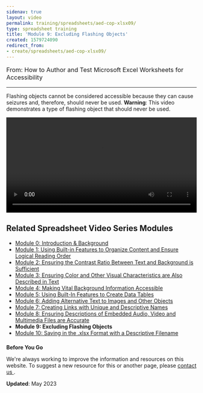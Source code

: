 ```yaml
---
sidenav: true
layout: video
permalink: training/spreadsheets/aed-cop-xlsx09/
type: spreadsheet training
title: 'Module 9: Excluding Flashing Objects'
created: 1579724090
redirect_from:
- create/spreadsheets/aed-cop-xlsx09/
---
```


[comment]: <> (# Module 9: Excluding Flashing Objects)

<p style="font-size:115%">
  From: How to Author and Test Microsoft Excel Worksheets for Accessibility
</p>

* * *

Flashing objects cannot be considered accessible because they can cause seizures and, therefore, should never be used. **Warning**: This video demonstrates a type of flashing object that should never be used.

<video controls="controls" data-vscid="3qesx4ovd" style="width:100%"><source src="https://assets.section508.gov/files/aed-cop-xls-m09.mp4" type="video/mp4" /></video>

## Related Spreadsheet Video Series Modules

  * [Module 0: Introduction & Background][0]
  * [Module 1: Using Built-in Features to Organize Content and Ensure Logical Reading Order][1]
  * [Module 2: Ensuring the Contrast Ratio Between Text and Background is Sufficient][2]
  * [Module 3: Ensuring Color and Other Visual Characteristics are Also Described in Text][3]
  * [Module 4: Making Vital Background Information Accessible][4]
  * [Module 5: Using Built-In Features to Create Data Tables][5]
  * [Module 6: Adding Alternative Text to Images and Other Objects][6]
  * [Module 7: Creating Links with Unique and Descriptive Names][7]
  * [Module 8: Ensuring Descriptions of Embedded Audio, Video and Multimedia Files are Accurate][8]
  * **Module 9: Excluding Flashing Objects**
  * [Module 10: Saving in the .xlsx Format with a Descriptive Filename][10]

<div class="border-base radius-lg border-1px" style="margin-top: 1.5em;">
<div class="padding-1">
<p class="text-large"><strong>Before You Go</strong></p>
<p>We're always working to improve the information and resources on this website. To suggest a new resource for this or another page, please <a href="mailto:section.508@gsa.gov">contact us
</a>.</p>
</div>
</div>

**Updated**: May 2023

 [0]: {{site.baseurl}}/training/spreadsheets/aed-cop-xlsx00/
 [1]: {{site.baseurl}}/training/spreadsheets/aed-cop-xlsx01/
 [2]: {{site.baseurl}}/training/spreadsheets/aed-cop-xlsx02/
 [3]: {{site.baseurl}}/training/spreadsheets/aed-cop-xlsx03/
 [4]: {{site.baseurl}}/training/spreadsheets/aed-cop-xlsx04/
 [5]: {{site.baseurl}}/training/spreadsheets/aed-cop-xlsx05/
 [6]: {{site.baseurl}}/training/spreadsheets/aed-cop-xlsx06/
 [7]: {{site.baseurl}}/training/spreadsheets/aed-cop-xlsx07/
 [8]: {{site.baseurl}}/training/spreadsheets/aed-cop-xlsx08/
 [9]: {{site.baseurl}}/training/spreadsheets/aed-cop-xlsx09/
 [10]: {{site.baseurl}}/training/spreadsheets/aed-cop-xlsx10/